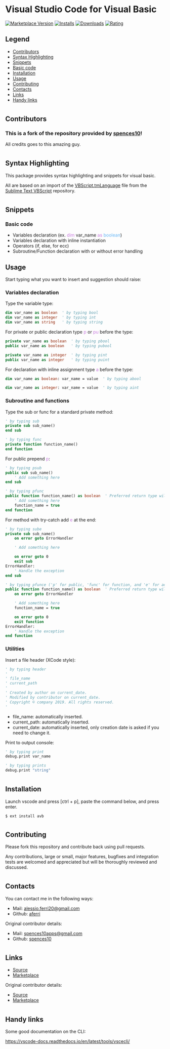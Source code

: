 # Visual Studio Code for Visual Basic

[![Marketplace Version](https://vsmarketplacebadge.apphb.com/version/aferri.avb.svg)](https://marketplace.visualstudio.com/items?itemName=aferri.avb)
[![Installs](https://vsmarketplacebadge.apphb.com/installs/aferri.avb.svg)](https://marketplace.visualstudio.com/items?itemName=aferri.avb)
[![Downloads](https://vsmarketplacebadge.apphb.com/downloads/aferri.avb.svg)](https://marketplace.visualstudio.com/items?itemName=aferri.avb)
[![Rating](https://vsmarketplacebadge.apphb.com/rating/aferri.avb.svg)](https://marketplace.visualstudio.com/items?itemName=aferri.avb)


## Legend
- [Contributors](#contributors)
- [Syntax Highlighting](#syntax-highlighting)
- [Snippets](#snippets)
- [Basic code](#basic-code)
- [Installation](#installation)
- [Usage](#usage)
- [Contributing](#contributing)
- [Contacts](#contacts)
- [Links](#links)
- [Handy links](#handy-links)


#
## Contributors

### This is a fork of the repository provided by [spences10](https://github.com/spences10)!
All credits goes to this amazing guy.


#
## Syntax Highlighting

This package provides syntax highlighting and snippets for visual basic.

All are based on an import of the [VBScript.tmLanguage](https://github.com/SublimeText/VBScript/blob/master/VBScript.tmLanguage)
file from the [Sublime Text VBScript](https://github.com/SublimeText/VBScript) repository.


#
## Snippets

### Basic code
<style>
.operator {
    color: #C678DD;
}
.type {
    color: #64B5F6;
}
</style>
- Variables declaration (ex. <span class="operator">dim</span> var_name <span class="operator">as</span> <span class="type">boolean</span>)
- Variables declaration with inline instantiation
- Operators (if, else, for ecc)
- Subroutine/Function declaration with or without error handling

## Usage

Start typing what you want to insert and suggestion should raise:

### Variables declaration

Type the variable type:

```vb
dim var_name as boolean  ' by typing bool
dim var_name as integer  ' by typing int
dim var_name as string   ' by typing string
```

For private or public declaration type <span class="operator">p</span> or <span class="operator">pu</span> before the type:

```vb
private var_name as boolean  ' by typing pbool
public var_name as boolean   ' by typing pubool

private var_name as integer  ' by typing pint
public var_name as integer   ' by typing puint
```

For declaration with inline assignment type <span class="operator">a</span> before the type:

```vb
dim var_name as boolean: var_name = value  ' by typing abool

dim var_name as integer: var_name = value  ' by typing aint
```

### Subroutine and functions

Type the sub or func for a standard private method:

```vb
' by typing sub
private sub sub_name()
end sub

' by typing func
private function function_name()
end function
```

For public prepend <span class="operator">p</span>:

```vb
' by typing psub
public sub sub_name()
    ' Add something here
end sub

' by typing pfunc
public function function_name() as boolean  ' Preferred return type will be asked when inserting the snippet
    ' Add something here
    function_name = true
end function
```

For method with try-catch add <span class="operator">e</span> at the end:

```vb
' by typing sube
private sub sub_name()
    on error goto ErrorHandler

    ' Add something here

    on error goto 0
    exit sub
ErrorHandler:
    ' Handle the exception
end sub

' by typing pfunce ('p' for public, 'func' for function, and 'e' for add error handling)
public function function_name() as boolean  ' Preferred return type will be asked when inserting the snippet
    on error goto ErrorHandler

    ' Add something here
    function_name = true

    on error goto 0
    exit function
ErrorHandler:
    ' Handle the exception
end function
```

### Utilities

Insert a file header (XCode style):

```vb
' by typing header
'
' file_name
' current_path
'
' Created by author on current_date.
' Modified by contributor on current_date.
' Copyright © company 2019. All rights reserved.
'
```
- file_name: automatically inserted.
- current_path: automatically inserted.
- current_date: automatically inserted, only creation date is asked if you need to change it.

Print to output console:

```vb
' by typing print
debug.print var_name

' by typing prints
debug.print "string"
```

#
## Installation

Launch vscode and press [ctrl + p], paste the command below, and press enter.

```
$ ext install avb
```

#
## Contributing

Please fork this repository and contribute back using pull requests.

Any contributions, large or small, major features, bugfixes and
integration tests are welcomed and appreciated but will be thoroughly
reviewed and discussed.

#
## Contacts

You can contact me in the following ways:
- Mail: [alessio.ferri20@gmail.com](mailto:alessio.ferri20@gmail.com)
- Github: [aferri](https://github.com/aferri-alstom)

Original contributor details:
- Mail: [spences10apps@gmail.com](mailto:spences10apps@gmail.com)
- Github: [spences10](https://github.com/spences10)

#
## Links

- [Source](https://github.com/aferri-alstom/vscode-vba)
- [Marketplace](https://marketplace.visualstudio.com/items?itemName=aferri.avb)

Original contributor details:
- [Source](https://github.com/spences10/vscode-vba)
- [Marketplace](https://marketplace.visualstudio.com/items?itemName=spences10.VBA)

#
## Handy links

Some good documentation on the CLI:

https://vscode-docs.readthedocs.io/en/latest/tools/vscecli/
